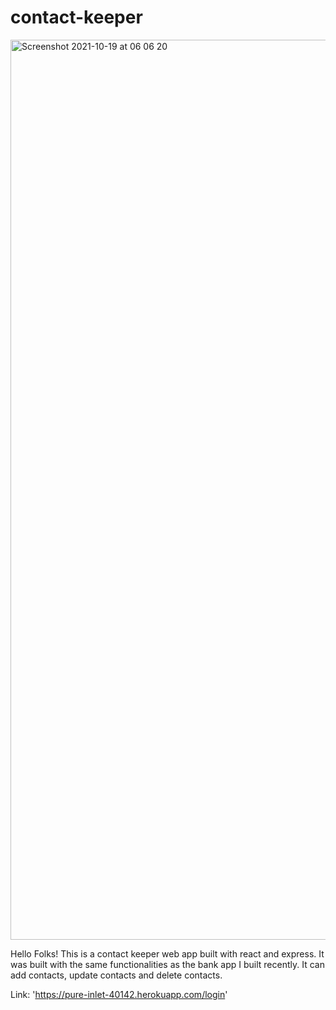 # contact-keeper

<img width="1440" alt="Screenshot 2021-10-19 at 06 06 20" src="https://user-images.githubusercontent.com/33966004/137847671-0dfea8c7-e9c6-4f8f-a3ad-da053c966f84.png">


Hello Folks!
This is a contact keeper web app built with react and express. It was built with the same functionalities as the bank app I built recently.
It can add contacts, update contacts and delete contacts.

Link: 'https://pure-inlet-40142.herokuapp.com/login'

